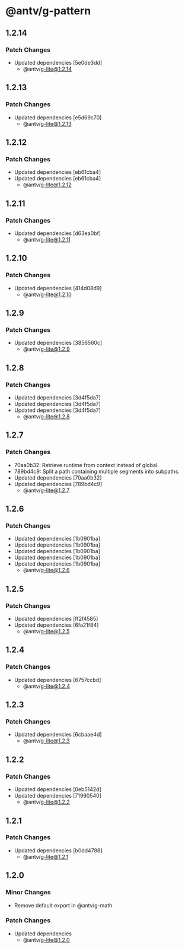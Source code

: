 # @antv/g-pattern

## 1.2.14

### Patch Changes

-   Updated dependencies [5e0de3dd]
    -   @antv/g-lite@1.2.14

## 1.2.13

### Patch Changes

-   Updated dependencies [e5d69c70]
    -   @antv/g-lite@1.2.13

## 1.2.12

### Patch Changes

-   Updated dependencies [eb61cba4]
-   Updated dependencies [eb61cba4]
    -   @antv/g-lite@1.2.12

## 1.2.11

### Patch Changes

-   Updated dependencies [d63ea0bf]
    -   @antv/g-lite@1.2.11

## 1.2.10

### Patch Changes

-   Updated dependencies [414d08d9]
    -   @antv/g-lite@1.2.10

## 1.2.9

### Patch Changes

-   Updated dependencies [3856560c]
    -   @antv/g-lite@1.2.9

## 1.2.8

### Patch Changes

-   Updated dependencies [3d4f5da7]
-   Updated dependencies [3d4f5da7]
-   Updated dependencies [3d4f5da7]
    -   @antv/g-lite@1.2.8

## 1.2.7

### Patch Changes

-   70aa0b32: Retrieve runtime from context instead of global.
-   789bd4c9: Split a path containing multiple segments into subpaths.
-   Updated dependencies [70aa0b32]
-   Updated dependencies [789bd4c9]
    -   @antv/g-lite@1.2.7

## 1.2.6

### Patch Changes

-   Updated dependencies [1b0901ba]
-   Updated dependencies [1b0901ba]
-   Updated dependencies [1b0901ba]
-   Updated dependencies [1b0901ba]
-   Updated dependencies [1b0901ba]
    -   @antv/g-lite@1.2.6

## 1.2.5

### Patch Changes

-   Updated dependencies [ff2f4585]
-   Updated dependencies [6fa21f84]
    -   @antv/g-lite@1.2.5

## 1.2.4

### Patch Changes

-   Updated dependencies [6757ccbd]
    -   @antv/g-lite@1.2.4

## 1.2.3

### Patch Changes

-   Updated dependencies [6cbaae4d]
    -   @antv/g-lite@1.2.3

## 1.2.2

### Patch Changes

-   Updated dependencies [0eb5142d]
-   Updated dependencies [71990540]
    -   @antv/g-lite@1.2.2

## 1.2.1

### Patch Changes

-   Updated dependencies [b0dd4788]
    -   @antv/g-lite@1.2.1

## 1.2.0

### Minor Changes

-   Remove default export in @antv/g-math

### Patch Changes

-   Updated dependencies
    -   @antv/g-lite@1.2.0
